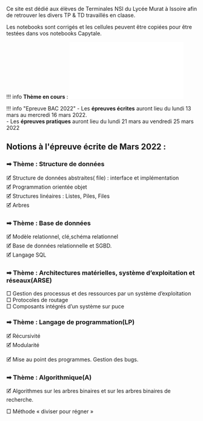 Ce site est dédié aux élèves de Terminales NSI du Lycée Murat à Issoire afin de retrouver les divers TP & TD travaillés en claase.  

Les notebooks sont corrigés et les cellules peuvent être copiées pour être testées dans vos notebooks Capytale.

!!! info 
    **Thème en cours** : ![Exercices BAC : Thème programmation - Tableaux ](divers/Exercices_Bac.md)

    

!!! info  "Epreuve BAC 2022"
    - Les **épreuves écrites** auront lieu du lundi 13 mars au mercredi 16 mars 2022.  
    - Les **épreuves pratiques** auront lieu du lundi 21 mars au vendredi 25 mars 2022

## Notions à l'épreuve écrite de Mars 2022 : 

### &#10145; Thème : Structure de données  

🗹 Structure de données abstraites( file) : interface et implémentation  
🗹 Programmation orientée objet  
🗹 Structures linéaires : Listes, Piles, Files  
🗹 Arbres

### &#10145; Thème : Base de données  

🗹 Modèle relationnel, clé,schéma relationnel  
🗹 Base de données relationnelle et SGBD.  
🗹 Langage SQL  

### &#10145; Thème : Architectures matérielles, système d’exploitation et réseaux(ARSE)  

□ Gestion des processus et des ressources par un système d’exploitation  
□ Protocoles de routage  
□ Composants intégrés d’un système sur puce

### &#10145; Thème : Langage de programmation(LP)  
	
🗹 Récursivité  
🗹 Modularité
	
🗹 Mise au point des programmes. Gestion des bugs.


### &#10145; Thème : Algorithmique(A)

🗹 Algorithmes sur les arbres binaires et sur les arbres binaires de recherche.

□ Méthode « diviser pour régner »
	
